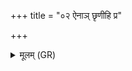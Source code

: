 +++
title = "०२ ऐनाञ् छृणीहि प्र"

+++
<details><summary>मूलम् (GR)</summary>

ऐनाञ् छृणीहि प्र मृणा रभस्व  
मणिस् ते अस्तु पुरएता पुरस्तात् ।  
अवारयन्त वरणेन देवा +++(Bhatt. varuṇena)+++  
अभ्याचारम् असुराणां श्वःश्वः ॥ +++(Bhatt. svaryat)+++
</details>
